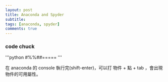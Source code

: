 ```yaml
---
layout: post
title: Anaconda and Spyder
subtitle: 
tags: [anaconda, spyder]
comments: true
---
```


### code chuck

'''python
#%%##=====
'''

在 anaconda 的 console 執行完(shift-enter)，可以打 物件 + 點 + tab ，會出現物件的可用屬性。
